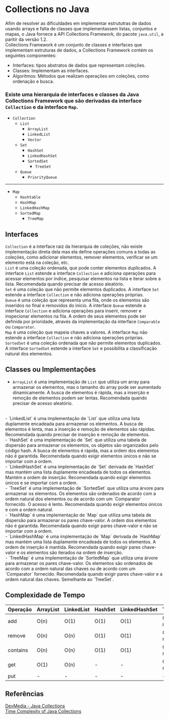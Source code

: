 # Collections no Java
Afim de resolver as dificuldades em implementar estrututras de dados usando arrays e falta de classes que implementassem listas, conjuntos e mapas, o Java fornece a API Collections Framework, do pacote `java.util`, a paritir da versão 1.2.
<br>
Collections Framework é um conjunto de classes e interfaces que implementam estruturas de dados, a Collections Framework contém os seguintes componentes:
- Interfaces: tipos abstratos de dados que representam coleções.
- Classes: Implementam as interfaces.
- Algoritmos: Métodos que realizam operações em coleções, como ordenação e busca.

### Existe uma hierarquia de interfaces e classes da Java Collections Framework que são derivadas da interface `Collection` e da interface `Map`.
- `Collection`
  - `List`
    - `ArrayList`
    - `LinkedList`
    - `Vector`
  - `Set`
    - `HashSet`
    - `LinkedHashSet`
    - `SortedSet`
      - `TreeSet`
  - `Queue`
    - `PriorityQueue`
***
- `Map`
  - `Hashtable`
  - `HashMap`
  - `LinkedHashMap`
  - `SortedMap`
    - `TreeMap`

## Interfaces

`Collection` é a interface raiz da hierarquia de coleções, não existe implementação direta dela mas ela define operações comuns a todas as coleções, como adicionar elementos, remover elementos, verificar se um elemento está na coleção, etc.
<br>
`List` é uma coleção ordenada, que pode conter elementos duplicados. A interface `List` estende a interface `Collection` e adiciona operações para acessar elementos por índice, pesquisar elementos na lista e iterar sobre a lista. Recomendada quando precisar de acesso aleatório.
<br>
`Set` é uma coleção que não permite elementos duplicados. A interface `Set` estende a interface `Collection` e não adiciona operações próprias.
<br>
`Queue` é uma coleção que representa uma fila, onde os elementos são inseridos no final e removidos do início. A interface `Queue` estende a interface `Collection` e adiciona operações para inserir, remover e inspecionar elementos na fila. A ordem de seus elementos pode ser definida por prioridade, através da implementação da interface `Comparable` ou `Comparator`.
<br>
`Map` é uma coleção que mapeia chaves a valores. A interface `Map` não estende a interface `Collection` e não adiciona operações próprias.
<br>
`SortedSet` é uma coleção ordenada que não permite elementos duplicados. A interface `SortedSet` estende a interface `Set` e possibilita a classificação natural dos elementos.
<br>

## Classes ou Implementações

- `ArrayList` é uma implementação de `List` que utiliza um array para armazenar os elementos, mas o tamanho do array pode ser aumentado dinamicamente. A busca de elementos é rápida, mas a inserção e remoção de elementos podem ser lentas. Recomendada quando precisar de acesso aleatório.
<br>
- `LinkedList` é uma implementação de `List` que utiliza uma lista duplamente encadeada para armazenar os elementos. A busca de elementos é lenta, mas a inserção e remoção de elementos são rápidas. Recomendada quando precisar de inserção e remoção de elementos.
<br>
- `HashSet` é uma implementação de `Set` que utiliza uma tabela de dispersão para armazenar os elementos, os objetos são organizados pelo código hash. A busca de elementos é rápida, mas a ordem dos elementos não é garantida. Recomendada quando exigir elementos únicos e não se importar com a ordem.
<br>
- `LinkedHashSet` é uma implementação de `Set` derivada de `HashSet` mas mantém uma lista duplamente encadeada de todos os elementos. Mantém a ordem de inserção. Recomendada quando exigir elementos únicos e se importar com a ordem.
<br>
- `TreeSet` é uma implementação de `SortedSet` que utiliza uma árvore para armazenar os elementos. Os elementos são ordenados de acordo com a ordem natural dos elementos ou de acordo com um `Comparator` fornecido. O acesso é lento. Recomendada quando exigir elementos únicos e com a ordem natural.
<br>
- `HashMap` é uma implementação de `Map` que utiliza uma tabela de dispersão para armazenar os pares chave-valor. A ordem dos elementos não é garantida. Recomendada quando exigir pares chave-valor e não se importar com a ordem.
<br>
- `LinkedHashMap` é uma implementação de `Map` derivada de `HashMap` mas mantém uma lista duplamente encadeada de todos os elementos. A ordem de inserção é mantida. Recomendada quando exigir pares chave-valor e os elementos são iterados na ordem de inserção.
<br>
- `TreeMap` é uma implementação de `SortedMap` que utiliza uma árvore para armazenar os pares chave-valor. Os elementos são ordenados de acordo com a ordem natural das chaves ou de acordo com um `Comparator` fornecido. Recomendada quando exigir pares chave-valor e a ordem natural das chaves. Semelhante ao `TreeSet`.

## Complexidade de Tempo

| Operação | ArrayList | LinkedList | HashSet | LinkedHashSet | TreeSet | HashMap | LinkedHashMap | TreeMap |
|----------|-----------|------------|---------|---------------|---------|---------|---------------|---------|
| add      | O(n)      | O(1)       | O(1)    | O(1)          | O(log n)| O(1)    | O(1)          | O(log n)|
| remove   | O(n)      | O(n)       | O(1)    | O(1)          | O(log n)| O(1)    | O(1)          | O(log n)|
| contains | O(n)      | O(n)       | O(1)    | O(1)          | O(log n)| O(1)    | O(1)          | O(log n)|
| get      | O(1)      | O(n)       | -       | -             | O(log n)| -       | -             | O(log n)|
| put      | -         | -          | -       | -             | -       | O(1)    | O(1)          | O(log n)|

## Referências
[DevMedia - Java Collections](https://www.devmedia.com.br/java-collections-como-utilizar-collections/18450)
<br>
[Time Complexity of Java Collections](https://www.baeldung.com/java-collections-complexity)